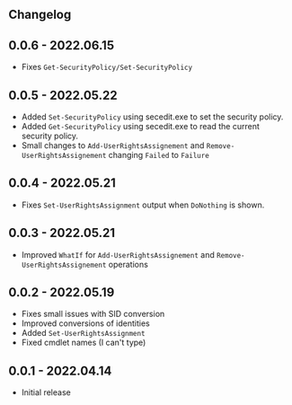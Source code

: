 ﻿## Changelog

## 0.0.6 - 2022.06.15
- Fixes `Get-SecurityPolicy/Set-SecurityPolicy`

## 0.0.5 - 2022.05.22
- Added `Set-SecurityPolicy` using secedit.exe to set the security policy.
- Added `Get-SecurityPolicy` using secedit.exe to read the current security policy.
- Small changes to `Add-UserRightsAssignement` and `Remove-UserRightsAssignement` changing `Failed` to `Failure`

## 0.0.4 - 2022.05.21
- Fixes `Set-UserRightsAssignment` output when `DoNothing` is shown.

## 0.0.3 - 2022.05.21
- Improved `WhatIf` for `Add-UserRightsAssignement` and `Remove-UserRightsAssignement` operations

## 0.0.2 - 2022.05.19
- Fixes small issues with SID conversion
- Improved conversions of identities
- Added `Set-UserRightsAssignment`
- Fixed cmdlet names (I can't type)

## 0.0.1 - 2022.04.14
- Initial release
